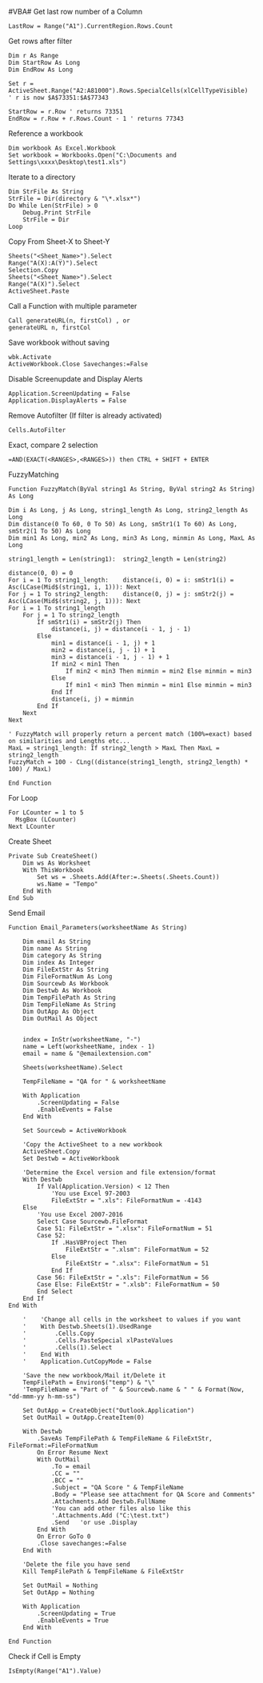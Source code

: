 #VBA#
Get last row number of a Column

    LastRow = Range("A1").CurrentRegion.Rows.Count

Get rows after filter

    Dim r As Range
    Dim StartRow As Long
    Dim EndRow As Long

    Set r = ActiveSheet.Range("A2:A81000").Rows.SpecialCells(xlCellTypeVisible)
    ' r is now $A$73351:$A$77343

    StartRow = r.Row ' returns 73351
    EndRow = r.Row + r.Rows.Count - 1 ' returns 77343
    
Reference a workbook

    Dim workbook As Excel.Workbook
    Set workbook = Workbooks.Open("C:\Documents and Settings\xxxx\Desktop\test1.xls")
    
 Iterate to a directory
 
    Dim StrFile As String
    StrFile = Dir(directory & "\*.xlsx*")
    Do While Len(StrFile) > 0
        Debug.Print StrFile
        StrFile = Dir
    Loop
    
Copy From Sheet-X to Sheet-Y

    Sheets("<Sheet_Name>").Select
    Range("A(X):A(Y)").Select
    Selection.Copy
    Sheets("<Sheet_Name>").Select
    Range("A(X)").Select
    ActiveSheet.Paste

Call a Function with multiple parameter

    Call generateURL(n, firstCol) , or
    generateURL n, firstCol
    
Save workbook without saving    
    
    wbk.Activate
    ActiveWorkbook.Close Savechanges:=False
    
Disable Screenupdate and Display Alerts

    Application.ScreenUpdating = False
    Application.DisplayAlerts = False
    
Remove Autofilter (If filter is already activated)

    Cells.AutoFilter
    
Exact, compare 2 selection
    
    =AND(EXACT(<RANGES>,<RANGES>)) then CTRL + SHIFT + ENTER
    
FuzzyMatching

    Function FuzzyMatch(ByVal string1 As String, ByVal string2 As String) As Long

    Dim i As Long, j As Long, string1_length As Long, string2_length As Long
    Dim distance(0 To 60, 0 To 50) As Long, smStr1(1 To 60) As Long, smStr2(1 To 50) As Long
    Dim min1 As Long, min2 As Long, min3 As Long, minmin As Long, MaxL As Long

    string1_length = Len(string1):  string2_length = Len(string2)

    distance(0, 0) = 0
    For i = 1 To string1_length:    distance(i, 0) = i: smStr1(i) = Asc(LCase(Mid$(string1, i, 1))): Next
    For j = 1 To string2_length:    distance(0, j) = j: smStr2(j) = Asc(LCase(Mid$(string2, j, 1))): Next
    For i = 1 To string1_length
        For j = 1 To string2_length
            If smStr1(i) = smStr2(j) Then
                distance(i, j) = distance(i - 1, j - 1)
            Else
                min1 = distance(i - 1, j) + 1
                min2 = distance(i, j - 1) + 1
                min3 = distance(i - 1, j - 1) + 1
                If min2 < min1 Then
                    If min2 < min3 Then minmin = min2 Else minmin = min3
                Else
                    If min1 < min3 Then minmin = min1 Else minmin = min3
                End If
                distance(i, j) = minmin
            End If
        Next
    Next

    ' FuzzyMatch will properly return a percent match (100%=exact) based on similarities and Lengths etc...
    MaxL = string1_length: If string2_length > MaxL Then MaxL = string2_length
    FuzzyMatch = 100 - CLng((distance(string1_length, string2_length) * 100) / MaxL)

    End Function
    
For Loop

    For LCounter = 1 to 5
      MsgBox (LCounter)
    Next LCounter

Create Sheet

    Private Sub CreateSheet()
        Dim ws As Worksheet
        With ThisWorkbook
            Set ws = .Sheets.Add(After:=.Sheets(.Sheets.Count))
            ws.Name = "Tempo"
        End With
    End Sub
    
Send Email

    Function Email_Parameters(worksheetName As String)

        Dim email As String
        Dim name As String
        Dim category As String
        Dim index As Integer
        Dim FileExtStr As String
        Dim FileFormatNum As Long
        Dim Sourcewb As Workbook
        Dim Destwb As Workbook
        Dim TempFilePath As String
        Dim TempFileName As String
        Dim OutApp As Object
        Dim OutMail As Object


        index = InStr(worksheetName, "-")
        name = Left(worksheetName, index - 1)
        email = name & "@emailextension.com"

        Sheets(worksheetName).Select

        TempFileName = "QA for " & worksheetName

        With Application
            .ScreenUpdating = False
            .EnableEvents = False
        End With

        Set Sourcewb = ActiveWorkbook

        'Copy the ActiveSheet to a new workbook
        ActiveSheet.Copy
        Set Destwb = ActiveWorkbook

        'Determine the Excel version and file extension/format
        With Destwb
            If Val(Application.Version) < 12 Then
                'You use Excel 97-2003
                FileExtStr = ".xls": FileFormatNum = -4143
        Else
            'You use Excel 2007-2016
            Select Case Sourcewb.FileFormat
            Case 51: FileExtStr = ".xlsx": FileFormatNum = 51
            Case 52:
                If .HasVBProject Then
                    FileExtStr = ".xlsm": FileFormatNum = 52
                Else
                    FileExtStr = ".xlsx": FileFormatNum = 51
                End If
            Case 56: FileExtStr = ".xls": FileFormatNum = 56
            Case Else: FileExtStr = ".xlsb": FileFormatNum = 50
            End Select
        End If
    End With

        '    'Change all cells in the worksheet to values if you want
        '    With Destwb.Sheets(1).UsedRange
        '        .Cells.Copy
        '        .Cells.PasteSpecial xlPasteValues
        '        .Cells(1).Select
        '    End With
        '    Application.CutCopyMode = False

        'Save the new workbook/Mail it/Delete it
        TempFilePath = Environ$("temp") & "\"
        'TempFileName = "Part of " & Sourcewb.name & " " & Format(Now, "dd-mmm-yy h-mm-ss")

        Set OutApp = CreateObject("Outlook.Application")
        Set OutMail = OutApp.CreateItem(0)

        With Destwb
            .SaveAs TempFilePath & TempFileName & FileExtStr, FileFormat:=FileFormatNum
            On Error Resume Next
            With OutMail
                .To = email
                .CC = ""
                .BCC = ""
                .Subject = "QA Score " & TempFileName
                .Body = "Please see attachment for QA Score and Comments"
                .Attachments.Add Destwb.FullName
                'You can add other files also like this
                '.Attachments.Add ("C:\test.txt")
                .Send   'or use .Display
            End With
            On Error GoTo 0
            .Close savechanges:=False
        End With

        'Delete the file you have send
        Kill TempFilePath & TempFileName & FileExtStr

        Set OutMail = Nothing
        Set OutApp = Nothing

        With Application
            .ScreenUpdating = True
            .EnableEvents = True
        End With

    End Function
    
Check if Cell is Empty

    IsEmpty(Range("A1").Value)
